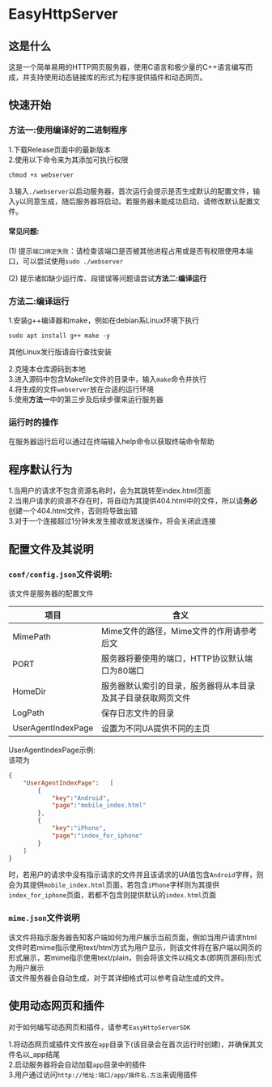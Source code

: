 # EasyHttpServer
## 这是什么
这是一个简单易用的HTTP网页服务器，使用C语言和极少量的C++语言编写而成，并支持使用动态链接库的形式为程序提供插件和动态网页。  

## 快速开始
### 方法一:使用编译好的二进制程序
1.下载Release页面中的最新版本  
2.使用以下命令来为其添加可执行权限
```
chmod +x webserver
```
3.输入`./webserver`以启动服务器，首次运行会提示是否生成默认的配置文件，输入`y`以同意生成，随后服务器将启动。若服务器未能成功启动，请修改默认配置文件。
#### 常见问题:
(1) 提示`端口绑定失败`：请检查该端口是否被其他进程占用或是否有权限使用本端口，可以尝试使用`sudo ./webserver`  
  
(2) 提示诸如缺少运行库、段错误等问题请尝试**方法二:编译运行**

### 方法二:编译运行
1.安装g++编译器和make，例如在debian系Linux环境下执行
```
sudo apt install g++ make -y
```
其他Linux发行版请自行查找安装  
  
2.克隆本仓库源码到本地  
3.进入源码中包含Makefile文件的目录中，输入`make`命令并执行  
4.将生成的文件`webserver`放在合适的运行环境  
5.使用**方法一**中的第三步及后续步骤来运行服务器  
  
    
### 运行时的操作
在服务器运行后可以通过在终端输入help命令以获取终端命令帮助
## 程序默认行为
1.当用户的请求不包含资源名称时，会为其跳转至index.html页面  
2.当用户请求的资源不存在时，将自动为其提供404.html中的文件，所以请**务必**创建一个404.html文件，否则将导致出错  
3.对于一个连接超过1分钟未发生接收或发送操作，将会关闭此连接
## 配置文件及其说明
### `conf/config.json`文件说明:
该文件是服务器的配置文件

|项目|含义|
|----|---|
|MimePath|Mime文件的路径，Mime文件的作用请参考后文|
|PORT|服务器将要使用的端口，HTTP协议默认端口为80端口|
|HomeDir|服务器默认索引的目录，服务器将从本目录及其子目录获取网页文件|
|LogPath|保存日志文件的目录|
|UserAgentIndexPage|设置为不同UA提供不同的主页|

UserAgentIndexPage示例:  
该项为
```JSON
{
    "UserAgentIndexPage":	[
        {
            "key":"Android",
            "page":"mobile_index.html"
        },
        {
            "key":"iPhone",
            "page":"index_for_iphone"
        }
    ]
}
```
时，若用户的请求中没有指示请求的文件并且该请求的UA值包含`Android`字样，则会为其提供`mobile_index.html`页面，若包含`iPhone`字样则为其提供`index_for_iphone`页面，若都不包含则提供默认的`index.html`页面  

### `mime.json`文件说明
该文件将指示服务器告知客户端如何为用户展示当前页面，例如当用户请求html文件时若mime指示使用text/html方式为用户显示，则该文件将在客户端以网页的形式展示，若mime指示使用text/plain，则会将该文件以纯文本(即网页源码)形式为用户展示  
该文件服务器会自动生成，对于其详细格式可以参考自动生成的文件。

## 使用动态网页和插件
对于如何编写动态网页和插件，请参考`EasyHttpServerSDK`  
  
1.将动态网页或插件文件放在`app`目录下(该目录会在首次运行时创建)，并确保其文件名以_app结尾  
2.启动服务器将会自动加载`app`目录中的插件  
3.用户通过访问`http://地址:端口/app/插件名.方法`来调用插件
